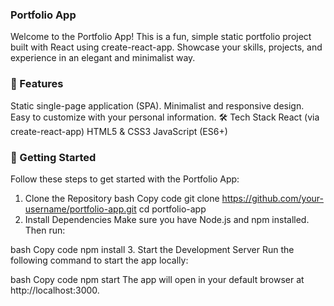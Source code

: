 ### Portfolio App
Welcome to the Portfolio App! This is a fun, simple static portfolio project built with React using create-react-app. Showcase your skills, projects, and experience in an elegant and minimalist way.

### 🚀 Features
Static single-page application (SPA).
Minimalist and responsive design.
Easy to customize with your personal information.
🛠️ Tech Stack
React (via create-react-app)
HTML5 & CSS3
JavaScript (ES6+)
### 🔧 Getting Started
Follow these steps to get started with the Portfolio App:

1. Clone the Repository
bash
Copy code
git clone https://github.com/your-username/portfolio-app.git
cd portfolio-app
2. Install Dependencies
Make sure you have Node.js and npm installed. Then run:

bash
Copy code
npm install
3. Start the Development Server
Run the following command to start the app locally:

bash
Copy code
npm start
The app will open in your default browser at http://localhost:3000.